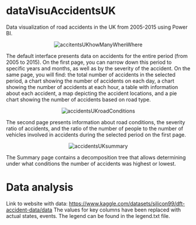 # dataVisuAccidentsUK
Data visualization of road accidents in the UK from 2005-2015 using Power BI.
<p align="center"> <img src="https://github.com/KrystianJamrogiewicz/dataVisuAccidentsUK/assets/155767356/5bbefce5-8d19-4c7a-8c66-1830b03a7266" alt="accitentsUKhowManyWhenWhere"> </p>

The default interface presents data on accidents for the entire period (from 2005 to 2015). On the first page, you can narrow down this period to specific years and months, as well as by the severity of the accident. On the same page, you will find: the total number of accidents in the selected period, a chart showing the number of accidents on each day, a chart showing the number of accidents at each hour, a table with information about each accident, a map depicting the accident locations, and a pie chart showing the number of accidents based on road type.


<p align="center"> <img src="https://github.com/KrystianJamrogiewicz/dataVisuAccidentsUK/assets/155767356/102bfbf9-cab3-4ca1-b507-b76347fdeea0" alt="accidentsUKroadConditions"> </p>

The second page presents information about road conditions, the severity ratio of accidents, and the ratio of the number of people to the number of vehicles involved in accidents during the selected period on the first page.


<p align="center"> <img src="https://github.com/KrystianJamrogiewicz/dataVisuAccidentsUK/assets/155767356/91ef34c8-2e6b-4afe-be95-f975d38161b3" alt="accidentsUKsummary"> </p>

The Summary page contains a decomposition tree that allows determining under what conditions the number of accidents was highest or lowest.


# Data analysis


Link to website with data: https://www.kaggle.com/datasets/silicon99/dft-accident-data/data
The values for key columns have been replaced with actual states, events. The legend can be found in the legend.txt file.
